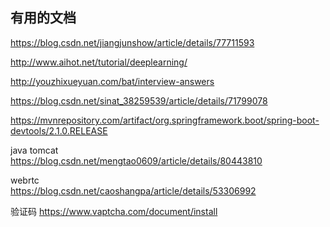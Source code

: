 ## 有用的文档

https://blog.csdn.net/jiangjunshow/article/details/77711593

http://www.aihot.net/tutorial/deeplearning/

http://youzhixueyuan.com/bat/interview-answers

https://blog.csdn.net/sinat_38259539/article/details/71799078

https://mvnrepository.com/artifact/org.springframework.boot/spring-boot-devtools/2.1.0.RELEASE

java tomcat  
https://blog.csdn.net/mengtao0609/article/details/80443810

webrtc  
https://blog.csdn.net/caoshangpa/article/details/53306992

验证码
https://www.vaptcha.com/document/install